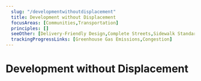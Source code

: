 ```yaml
---
  slug: "/developmentwithoutdisplacement"
  title: Development without Displacement 
  focusAreas: [Communities,Transportation]
  principles: []
  seeOther: [Delivery-Friendly Design,Complete Streets,Sidewalk Standards,Shared Mobility Regulatory Frameworks,Connected and Automated Vehicle Preparations]
  trackingProgressLinks: [Greenhouse Gas Emissions,Congestion]
---
```

# Development without Displacement